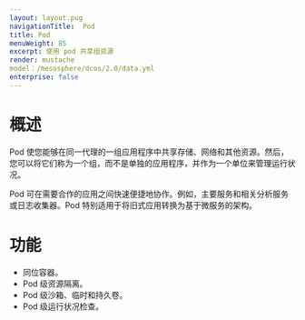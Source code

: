 ```yaml
---
layout: layout.pug
navigationTitle:  Pod
title: Pod
menuWeight: 85
excerpt: 使用 pod 共享组资源
render: mustache
model：/mesosphere/dcos/2.0/data.yml
enterprise: false
---
```


# 概述
Pod 使您能够在同一代理的一组应用程序中共享存储、网络和其他资源。然后，您可以将它们称为一个组，而不是单独的应用程序，并作为一个单位来管理运行状况。

Pod 可在需要合作的应用之间快速便捷地协作。例如，主要服务和相关分析服务或日志收集器。Pod 特别适用于将旧式应用转换为基于微服务的架构。

# 功能
- 同位容器。
- Pod 级资源隔离。
- Pod 级沙箱、临时和持久卷。
- Pod 级运行状况检查。
